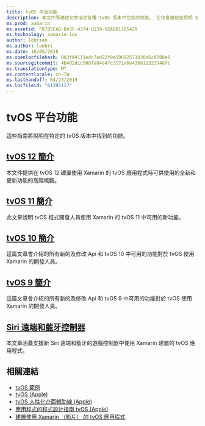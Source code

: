 ```yaml
---
title: tvOS 平台功能
description: 本文件所連結文章描述各種 tvOS 版本中包含的功能。 它也會連結至說明 Siri 遠端和藍牙控制器的文件。
ms.prod: xamarin
ms.assetid: FB705CAD-B43C-4374-B139-92AB81185429
ms.technology: xamarin-ios
author: lobrien
ms.author: laobri
ms.date: 10/05/2018
ms.openlocfilehash: 0b3f44111edc7ed22f9e59692571b38d6c8708e0
ms.sourcegitcommit: 4b402d1c508fa84e4fc3171a6e43b811323948fc
ms.translationtype: MT
ms.contentlocale: zh-TW
ms.lasthandoff: 04/23/2019
ms.locfileid: "61395117"
---
```

# <a name="tvos-platform-features"></a>tvOS 平台功能

這些指南將說明在特定的 tvOS 版本中找到的功能。

## <a name="introduction-to-tvos-12iostvosplatformintroduction-to-tvos12indexmd"></a>[tvOS 12 簡介](~/ios/tvos/platform/introduction-to-tvos12/index.md)

本文件提供在 tvOS 12 建置使用 Xamarin 的 tvOS 應用程式時可供使用的全新和更新功能的高階概觀。

## <a name="introduction-to-tvos-11iostvosplatformintroduction-to-tvos11md"></a>[tvOS 11 簡介](~/ios/tvos/platform/introduction-to-tvos11.md)

此文章說明 tvOS 程式開發人員使用 Xamarin 的 tvOS 11 中可用的新功能。

## <a name="introduction-to-tvos-10iostvosplatformintroduction-to-tvos10indexmd"></a>[tvOS 10 簡介](~/ios/tvos/platform/introduction-to-tvos10/index.md)

這篇文章會介紹的所有新的及修改 Api 和 tvOS 10 中可用的功能對於 tvOS 使用 Xamarin 的開發人員。

## <a name="introduction-to-tvos-9iostvosplatformtvos9md"></a>[tvOS 9 簡介](~/ios/tvos/platform/tvos9.md)

這篇文章會介紹的所有新的及修改 Api 和 tvOS 9 中可用的功能對於 tvOS 使用 Xamarin 的開發人員。

## <a name="siri-remote-and-bluetooth-controllersiostvosplatformremote-bluetoothmd"></a>[Siri 遠端和藍牙控制器](~/ios/tvos/platform/remote-bluetooth.md)

本文章涵蓋支援新 Siri 遠端和藍牙的遊戲控制器中使用 Xamarin 建置的 tvOS 應用程式。

## <a name="related-links"></a>相關連結

- [tvOS 範例](https://developer.xamarin.com/samples/tvos/all/)
- [tvOS (Apple)](https://developer.apple.com/tvos/)
- [tvOS 人性化介面輔助線 (Apple)](https://developer.apple.com/tvos/human-interface-guidelines/)
- [應用程式的程式設計指南 tvOS (Apple)](https://developer.apple.com/library/prerelease/tvos/documentation/General/Conceptual/AppleTV_PG/)
- [建置使用 Xamarin （影片） 的 tvOS 應用程式](https://university.xamarin.com/lightninglectures/tvos-with-xamarin)
